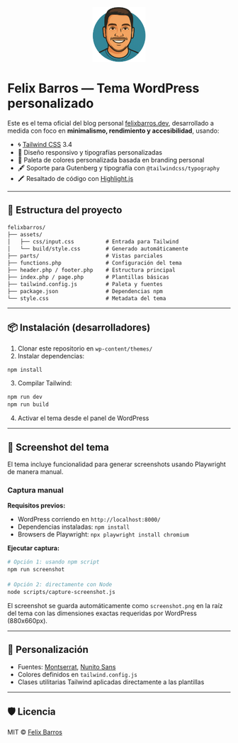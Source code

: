 <p align="center">
  <img src="https://github.com/felixbarrosdev/felixbarros/blob/main/assets/images/logo.png?raw=true" alt="Felix Barros Logo" width="120">
</p>

# Felix Barros — Tema WordPress personalizado

Este es el tema oficial del blog personal [felixbarros.dev](https://felixbarros.dev), desarrollado a medida con foco en **minimalismo, rendimiento y accesibilidad**, usando:

- 🌀 [Tailwind CSS](https://tailwindcss.com/) 3.4
- 🎨 Diseño responsivo y tipografías personalizadas
- 🧠 Paleta de colores personalizada basada en branding personal
- 🖋️ Soporte para Gutenberg y tipografía con `@tailwindcss/typography`
- 🖍️ Resaltado de código con [Highlight.js](https://highlightjs.org/)

---

## 🚀 Estructura del proyecto

```
felixbarros/
├── assets/
│   ├── css/input.css          # Entrada para Tailwind
│   └── build/style.css        # Generado automáticamente
├── parts/                     # Vistas parciales
├── functions.php              # Configuración del tema
├── header.php / footer.php    # Estructura principal
├── index.php / page.php       # Plantillas básicas
├── tailwind.config.js         # Paleta y fuentes
├── package.json               # Dependencias npm
└── style.css                  # Metadata del tema
```

---

## 📦 Instalación (desarrolladores)

1. Clonar este repositorio en `wp-content/themes/`
2. Instalar dependencias:

```bash
npm install
```

3. Compilar Tailwind:

```bash
npm run dev
npm run build
```

4. Activar el tema desde el panel de WordPress

---

## 📸 Screenshot del tema

El tema incluye funcionalidad para generar screenshots usando Playwright de manera manual.

### Captura manual

**Requisitos previos:**
- WordPress corriendo en `http://localhost:8000/`
- Dependencias instaladas: `npm install`
- Browsers de Playwright: `npx playwright install chromium`

**Ejecutar captura:**

```bash
# Opción 1: usando npm script
npm run screenshot

# Opción 2: directamente con Node
node scripts/capture-screenshot.js
```

El screenshot se guarda automáticamente como `screenshot.png` en la raíz del tema con las dimensiones exactas requeridas por WordPress (880x660px).

---

## 🎨 Personalización

- Fuentes: [Montserrat](https://fonts.google.com/specimen/Montserrat), [Nunito Sans](https://fonts.google.com/specimen/Nunito+Sans)
- Colores definidos en `tailwind.config.js`
- Clases utilitarias Tailwind aplicadas directamente a las plantillas

---

## 🛡️ Licencia

MIT © [Felix Barros](https://felixbarros.dev)
